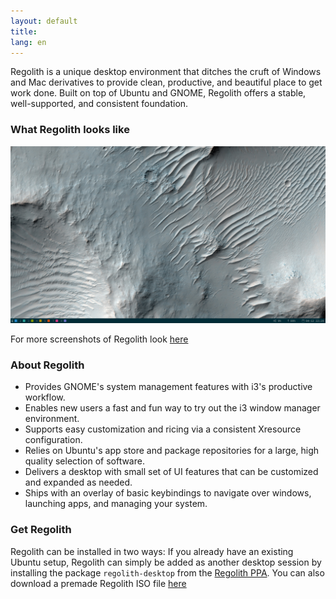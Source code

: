```yaml
---
layout: default
title: 
lang: en
---
```

Regolith is a unique desktop environment that ditches the cruft of Windows and Mac derivatives to provide clean, productive, and beautiful place to get work done. Built on top of Ubuntu and GNOME, Regolith offers a stable, well-supported, and consistent foundation.

### What Regolith looks like

![Intro Screenshot](/assets/screenshot-empty.png)

For more screenshots of Regolith look [here](http://127.0.0.1:4000/screenshots.html)

### About Regolith


- Provides GNOME's system management features with i3's productive workflow.
- Enables new users a fast and fun way to try out the i3 window manager environment.
- Supports easy customization and ricing via a consistent Xresource configuration.
- Relies on Ubuntu's app store and package repositories for a large, high quality selection of software.
- Delivers a desktop with small set of UI features that can be customized and expanded as needed.
- Ships with an overlay of basic keybindings to navigate over windows, launching apps, and managing your system.

### Get Regolith

Regolith can be installed in two ways:  If you already have an existing Ubuntu setup, Regolith can simply be added as another desktop session by installing the package `regolith-desktop` from the [Regolith PPA](https://launchpad.net/~kgilmer/+archive/ubuntu/regolith-stable). You can also download a premade Regolith ISO file [here](https://sourceforge.net/projects/regolith-linux/)
